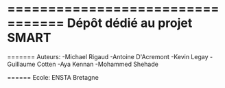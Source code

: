 =================================
Dépôt dédié au projet SMART
================================


=======
Auteurs:
-Michael Rigaud
-Antoine D'Acremont
-Kevin Legay
-Guillaume Cotten
-Aya Kennan
-Mohammed Shehade

======
Ecole:
ENSTA Bretagne
